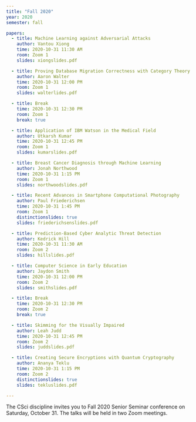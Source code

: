 ```yaml
---
title: "Fall 2020"
year: 2020
semester: fall

papers:
  - title: Machine Learning against Adversarial Attacks
    author: Vantou Xiong
    time: 2020-10-31 11:30 AM
    room: Zoom 1
    slides: xiongslides.pdf

  - title: Proving Database Migration Correctness with Category Theory
    author: Aaron Walter
    time: 2020-10-31 12:00 PM
    room: Zoom 1
    slides: walterlides.pdf

  - title: Break
    time: 2020-10-31 12:30 PM
    room: Zoom 1
    break: true

  - title: Application of IBM Watson in the Medical Field
    author: Utkarsh Kumar
    time: 2020-10-31 12:45 PM
    room: Zoom 1
    slides: kumarslides.pdf

  - title: Breast Cancer Diagnosis through Machine Learning 
    author: Jonah Northwood
    time: 2020-10-31 1:15 PM
    room: Zoom 1
    slides: northwoodslides.pdf

  - title: Recent Advances in Smartphone Computational Photography 
    author: Paul Friederichsen
    time: 2020-10-31 1:45 PM
    room: Zoom 1
    distinctionslides: true
    slides: friederichsenslides.pdf

  - title: Prediction-Based Cyber Analytic Threat Detection
    author: Kedrick Hill
    time: 2020-10-31 11:30 AM
    room: Zoom 2
    slides: hillslides.pdf

  - title: Computer Science in Early Education
    author: Jaydon Smith
    time: 2020-10-31 12:00 PM
    room: Zoom 2
    slides: smithslides.pdf

  - title: Break
    time: 2020-10-31 12:30 PM
    room: Zoom 2
    break: true

  - title: Skimming for the Visually Impaired
    author: Leah Judd
    time: 2020-10-31 12:45 PM
    room: Zoom 2
    slides: juddslides.pdf

  - title: Creating Secure Encryptions with Quantum Cryptography 
    author: Ananya Teklu
    time: 2020-10-31 1:15 PM
    room: Zoom 2
    distinctionslides: true
    slides: tekluslides.pdf

---
```


The CSci discipline invites you to Fall 2020 Senior Seminar conference on
Saturday, October 31.
The talks will be held in two Zoom meetings.


